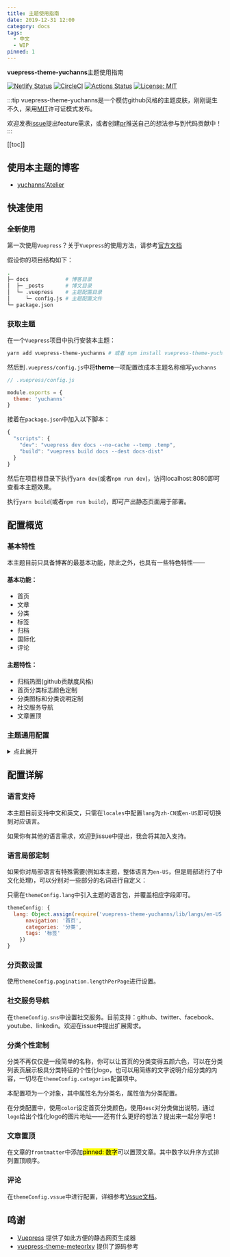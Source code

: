 ```yaml
---
title: 主题使用指南
date: 2019-12-31 12:00
category: docs
tags:
  - 中文
  - WIP
pinned: 1
---
```

**vuepress-theme-yuchanns**主题使用指南

[![Netlify Status](https://api.netlify.com/api/v1/badges/adac5706-bf93-419a-a239-782fa94d4358/deploy-status)](https://app.netlify.com/sites/vuepress-theme-yuchanns/deploys)
[![CircleCI](https://circleci.com/gh/yuchanns/vuepress-theme-yuchanns/tree/master.svg?style=svg&circle-token=7d312c35e3cb469cdfef653f334741bb26052888)](https://circleci.com/gh/yuchanns/vuepress-theme-yuchanns/tree/master)
[![Actions Status](https://github.com/yuchanns/vuepress-theme-yuchanns/workflows/Node%20CI/badge.svg)](https://github.com/yuchanns/vuepress-theme-yuchanns/actions)
[![License: MIT](https://img.shields.io/badge/License-MIT-yellow.svg)](https://github.com/yuchanns/vuepress-theme-yuchanns/blob/master/LICENSE)

:::tip
vuepress-theme-yuchanns是一个模仿github风格的主题皮肤，刚刚诞生不久，采用[MIT](https://github.com/yuchanns/vuepress-theme-yuchanns/blob/master/LICENSE)许可证模式发布。

欢迎发表[issue](https://github.com/yuchanns/vuepress-theme-yuchanns/issues/new)提出feature需求，或者创建[pr](https://github.com/yuchanns/vuepress-theme-yuchanns/compare)推送自己的想法参与到代码贡献中！
:::
<!-- more -->

[[toc]]

## 使用本主题的博客
* [yuchanns'Atelier](https://yuchanns.org)

## 快速使用
### 全新使用
第一次使用`Vuepress`？关于`Vuepress`的使用方法，请参考[官方文档](https://vuepress.vuejs.org/zh/)

假设你的项目结构如下：
```sh
.
├─ docs            # 博客目录
│  ├─ _posts       # 博文目录
│  └─ .vuepress    # 主题配置目录
│     └─ config.js # 主题配置文件
└─ package.json
```
### 获取主题
在一个`Vuepress`项目中执行安装本主题：
```sh
yarn add vuepress-theme-yuchanns # 或者 npm install vuepress-theme-yuchanns
```
然后到`.vuepress/config.js`中将**theme**一项配置改成本主题名称缩写`yuchanns`
```js
// .vuepress/config.js

module.exports = {
  theme: 'yuchanns'
}
```
接着在`package.json`中加入以下脚本：
```js
{
  "scripts": {
    "dev": "vuepress dev docs --no-cache --temp .temp",
    "build": "vuepress build docs --dest docs-dist"
  }
}
```
然后在项目根目录下执行`yarn dev`(或者`npm run dev`)，访问localhost:8080即可查看本主题效果。

执行`yarn build`(或者`npm run build`)，即可产出静态页面用于部署。

## 配置概览
### 基本特性
本主题目前只具备博客的最基本功能，除此之外，也具有一些特色特性——


#### 基本功能：
* 首页
* 文章
* 分类
* 标签
* 归档
* 国际化
* 评论

#### 主题特性：
* 归档热图(github贡献度风格)
* 首页分类标志颜色定制
* 分类图标和分类说明定制
* 社交服务导航
* 文章置顶

### 主题通用配置
<details>
<summary>点此展开</summary>

```js
module.exports = {
  title: 'vuepress-theme-yuchanns',

  description: 'a Vuepress theme presented by yuchanns',

  theme: 'yuchanns',

  locales: {
    '/': {
      lang: 'en-US'
    }
  },

  themeConfig: {
    lang: 'en-US',

    author: {
      name: 'yuchanns',
      avatar: '/yuchanns.jpg',
      desc: '面向Github编程',
      job: '后端工程师',
      location: '深圳',
      email: 'airamusume@gmail.com',
      link: 'yuchanns.org'
    },

    vssue: {
      platform: 'github',
      owner: 'your github username',
      repo: 'your github repository',
      clientId: 'your oAuth App clientId',
      clientSecret: 'your oAuth App clientSecret'
    },

    pagination: {
      lengthPerPage: 5
    },

    sns: {
      github: {
        account: 'yuchanns',
        link: 'https://github.com/yuchanns'
      },
      twitter: {
        account: 'airamusume',
        link: 'https://twitter.com/airamusume'
      },
      facebook: {
        account: 'airamusume',
        link: 'https://www.facebook.com/airamusume'
      },
      youtube: {
        account: 'Github',
        link: 'https://www.youtube.com/github'
      },
      linkedin: {
        account: 'Github',
        link: 'https://www.linkedin.com/company/github'
      }
    },

    categories: {
      docs: { color: '#e34c26', desc: 'Showing the usage of vuepress-theme-yuchanns.展示本主题的使用方法' }
    }
  }
}
```
</details>

## 配置详解
### 语言支持
本主题目前支持中文和英文，只需在`locales`中配置`lang`为`zh-CN`或`en-US`即可切换到对应语言。

如果你有其他的语言需求，欢迎到issue中提出，我会将其加入支持。

### 语言局部定制
如果你对局部语言有特殊需要(例如本主题，整体语言为`en-US`，但是局部进行了中文化处理)，可以分别对一些部分的名词进行自定义：

只需在`themeConfig.lang`中引入主题的语言包，并覆盖相应字段即可。

```js
themeConfig: {
  lang: Object.assign(require('vuepress-theme-yuchanns/lib/langs/en-US'), {
      navigation: '首页',
      categories: '分类',
      tags: '标签'
    })
}
```

### 分页数设置
使用`themeConfig.pagination.lengthPerPage`进行设置。

### 社交服务导航
在`themeConfig.sns`中设置社交服务。目前支持：github、twitter、facebook、youtube、linkedin。欢迎在issue中提出扩展需求。

### 分类个性定制
分类不再仅仅是一段简单的名称，你可以让首页的分类变得五颜六色，可以在分类列表页展示极具分类特征的个性化logo，也可以用简练的文字说明介绍分类的内容，一切尽在`themeConfig.categories`配置项中。

本配置项为一个对象，其中属性名为分类名，属性值为分类配置。

在分类配置中，使用`color`设定首页分类颜色，使用`desc`对分类做出说明，通过`logo`给出个性化logo的图片地址——还有什么更好的想法？提出来一起分享吧！

### 文章置顶
在文章的`frontmatter`中添加<mark>pinned: 数字</mark>可以置顶文章。其中数字以升序方式排列置顶顺序。

### 评论
在`themeConfig.vssue`中进行配置，详细参考[Vssue文档](https://vssue.js.org/zh/guide/)。

## 鸣谢
* [Vuepress](https://github.com/vuejs/vuepress) 提供了如此方便的静态网页生成器
* [vuepress-theme-meteorlxy](https://github.com/meteorlxy/vuepress-theme-meteorlxy) 提供了源码参考
